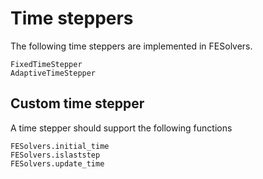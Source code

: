 # Time steppers
The following time steppers are implemented in FESolvers.

```@docs
FixedTimeStepper
AdaptiveTimeStepper
```

## Custom time stepper
A time stepper should support the following functions

```@docs
FESolvers.initial_time
FESolvers.islaststep
FESolvers.update_time
```